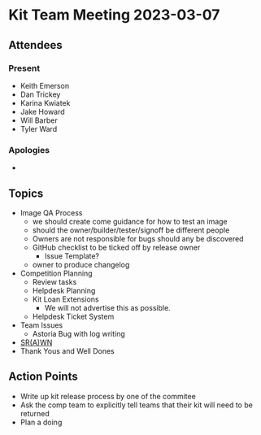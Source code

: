 # Kit Team Meeting 2023-03-07

## Attendees

### Present

- Keith Emerson
- Dan Trickey
- Karina Kwiatek
- Jake Howard
- Will Barber
- Tyler Ward

### Apologies

- 

## Topics

- Image QA Process
    - we should create come guidance for how to test an image
    - should the owner/builder/tester/signoff be different people
    - Owners are not responsible for bugs should any be discovered
    - GitHub checklist to be ticked off by release owner
        - Issue Template?
    - owner to produce changelog
- Competition Planning
    - Review tasks
    - Helpdesk Planning
    - Kit Loan Extensions
        - We will not advertise this as possible.
    - Helpdesk Ticket System
- Team Issues
    - Astoria Bug with log writing
- [SR(A)WN](https://github.com/srobo/srawn/issues)
- Thank Yous and Well Dones

## Action Points

- Write up kit release process by one of the commitee
- Ask the comp team to explicitly tell teams that their kit will need to be returned
- Plan a doing

